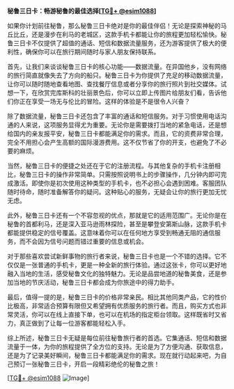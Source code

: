 **秘鲁三日卡：畅游秘鲁的最佳选择[[TG💪+ @esim1088](https://t.me/s/esim1088)]**

如果你计划前往秘鲁，那么秘鲁三日卡绝对是你的最佳伴侣！无论是探索神秘的马丘比丘，还是漫步在利马的老城区，这款手机卡都能让你的旅程更加轻松愉快。秘鲁三日卡不仅提供了超值的通话、短信和数据流量服务，还为游客提供了极大的便利性，确保你可以在旅行期间随时与家人朋友保持联系。

首先，让我们来谈谈秘鲁三日卡的核心功能——数据流量。在异国他乡，没有网络的旅行简直就像失去了方向的船只。秘鲁三日卡为你提供了充足的移动数据流量，让你可以随时随地查看地图、查找餐厅信息或者分享你的旅行照片到社交媒体。试想一下，在欣赏完库斯科的壮丽景色后，你可以立即上传图片给朋友们看，告诉他们你正在享受一场无与伦比的冒险。这样的体验是不是很令人兴奋？

除了数据流量，秘鲁三日卡还包含了丰富的通话和短信服务。对于习惯使用电话沟通的人来说，这项服务显得尤为重要。无论你是需要拨打当地的紧急电话，还是想给国内的亲友报平安，秘鲁三日卡都能满足你的需求。而且，它的资费非常合理，完全不用担心会产生高额的国际漫游费用。这不仅节省了你的开支，也避免了不必要的麻烦。

当然，秘鲁三日卡的便捷之处还在于它的注册流程。与其他复杂的手机卡注册相比，秘鲁三日卡的操作非常简单。只需按照说明书上的步骤操作，几分钟内即可完成激活。即使你是初次使用这种类型的手机卡，也不必担心会遇到困难。客服团队随时待命，随时准备解答你的疑问。这种贴心的服务，无疑会让你的旅行更加无忧无虑。

此外，秘鲁三日卡还有一个不容忽视的优点，那就是它的适用范围广。无论你是在秘鲁的首都利马，还是深入亚马逊雨林探险，甚至是攀登安第斯山脉，这款手机卡都能提供稳定的信号覆盖。这意味着你可以在任何地方享受到畅通无阻的通信服务，而不会因为信号问题而错过重要的信息或机会。

对于那些喜欢尝试新鲜事物的旅行者来说，秘鲁三日卡也是一个不错的选择。它不仅仅是一张普通的手机卡，更是一种全新的旅行体验。通过这张卡，你可以更好地融入当地的生活，感受秘鲁文化的独特魅力。无论是品尝地道的秘鲁美食，还是参加当地的节庆活动，秘鲁三日卡都会成为你旅途中的得力助手。

最后，值得一提的是，秘鲁三日卡的价格非常亲民。相比其他同类产品，它的性价比极高，非常适合预算有限但又希望拥有优质服务的旅行者。而且，购买方式也非常灵活，你可以在线上直接下单，也可以在机场的指定柜台领取。这样既省时又省力，真正做到了让每一位游客都能轻松入手。

综上所述，秘鲁三日卡无疑是每位前往秘鲁旅行者的首选。它集通话、短信和数据流量于一体，为你的旅程提供了全方位的支持。无论是为了方便沟通、获取信息，还是为了记录美好瞬间，秘鲁三日卡都能满足你的需求。现在就行动起来吧，为自己预订一张秘鲁三日卡，开启一段精彩绝伦的秘鲁之旅！

[[TG💪+ @esim1088](https://t.me/s/esim1088) ![Image](https://i.postimg.cc/4NQfJmqS/Snipaste-2025-05-13-00-14-12.png)]